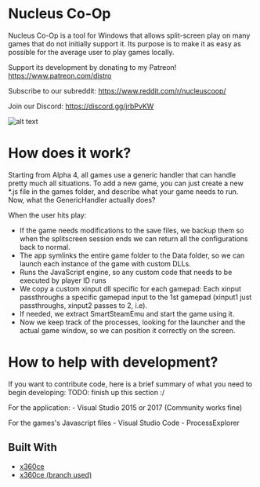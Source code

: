 # Nucleus Co-Op
Nucleus Co-Op is a tool for Windows that allows split-screen play on many games that do not initially support it.
Its purpose is to make it as easy as possible for the average user to play games locally.

Support its development by donating to my Patreon! https://www.patreon.com/distro

Subscribe to our subreddit: https://www.reddit.com/r/nucleuscoop/

Join our Discord: https://discord.gg/jrbPvKW

![alt text](https://raw.githubusercontent.com/lucasassislar/nucleuscoop/gh-pages/images/ncoopv10.jpg)

# How does it work?
Starting from Alpha 4, all games use a generic handler that can handle pretty much all situations.
To add a new game, you can just create a new *.js file in the games folder, and describe what your game needs to run.
Now, what the GenericHandler actually does?

When the user hits play:
- If the game needs modifications to the save files, we backup them so when the splitscreen session ends we can return all the configurations back to normal.
- The app symlinks the entire game folder to the Data folder, so we can launch each instance of the game with custom DLLs.
- Runs the JavaScript engine, so any custom code that needs to be executed by player ID runs
- We copy a custom xinput dll specific for each gamepad: Each xinput passthroughs a specific gamepad input to the 1st gamepad (xinput1 just passthroughs, xinput2 passes to 2, i.e).
- If needed, we extract SmartSteamEmu and start the game using it.
- Now we keep track of the processes, looking for the launcher and the actual game window, so we can position it correctly on the screen.


# How to help with development?
If you want to contribute code, here is a brief summary of what you need to begin developing:
TODO: finish up this section :/

For the application:
	- Visual Studio 2015 or 2017 (Community works fine)

For the games's Javascript files
	- Visual Studio Code
	- ProcessExplorer


## Built With

* [x360ce](https://github.com/x360ce/x360ce)
* [x360ce (branch used)](https://github.com/lucasassislar/x360ce)
